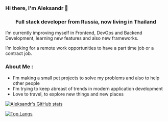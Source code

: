 ### Hi there, I'm Aleksandr 👋

<h3 align="center">Full stack developer from Russia, now living in Thailand</h3>

I’m currently improving myself in Frontend, DevOps and Backend Development, learning new features and also new frameworks.

I’m looking for a remote work opportunities to have a part time job or a contract job.


### About Me :
  
- I'm making a small pet projects to solve my problems and also to help other people
- I'm trying to keep abreast of trends in modern application development
- Love to travel, to explore new things and new places


[![Aleksandr's GitHub stats](https://github-readme-stats.vercel.app/api?username=omggga)](https://github.com/anuraghazra/github-readme-stats)

[![Top Langs](https://github-readme-stats.vercel.app/api/top-langs/?username=omggga&layout=compact)](https://github.com/anuraghazra/github-readme-stats)
